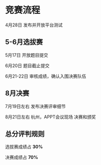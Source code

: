 # 竞赛流程


4月28日    发布并开放平台测试

## **5-6月选拔赛**

5月17日    开放题目提交

6月20日    题目截止提交

6月21-22日   审核成绩，确认入围决赛队伍

## **8月决赛**

7月19日左右  发布决赛评审细节

8月21日左右  杭州，APPT会议现场 决赛和颁奖

## **总分评判规则** 

选拔赛成绩占 **30%**

决赛成绩占 **70%**